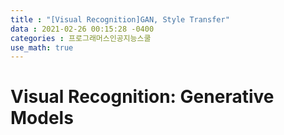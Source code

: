 ```yaml
---
title : "[Visual Recognition]GAN, Style Transfer"
data : 2021-02-26 00:15:28 -0400
categories : 프로그래머스인공지능스쿨
use_math: true
---
```

# Visual Recognition: Generative Models
